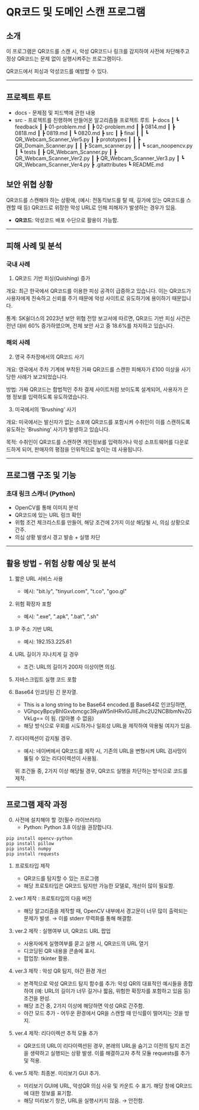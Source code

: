 # QR코드 및 도메인 스캔 프로그램

## 소개
이 프로그램은 QR코드를 스캔 시, 
악성 QR코드나 링크를 감지하여 사전에 차단해주고 
정상 QR코드는 문제 없이 실행시켜주는 프로그램이다.  

QR코드에서 피싱과 악성코드를 예방할 수 있다.

---

## 프로젝트 루트
   -  docs - 문제점 및 피드백에 관한 내용
   -  src - 프로젝트를 진행하며 만들어온 알고리즘들
프로젝트 루트
┣ docs
┃ ┗ feedback
┃ ┣ 01-problem.md
┃ ┣ 02-problem.md
┃ ┣ 0814.md
┃ ┣ 0818.md
┃ ┣ 0819.md
┃ ┗ 0820.md
┣ src
┃ ┣ final
┃ ┃ ┗ QR_Webcam_Scanner_Ver5.py
┃ ┣ prototypes
┃ ┃ ┣ QR_Domain_Scanner.py
┃ ┃ ┣ Scam_scanner.py
┃ ┃ ┗ scan_noopencv.py
┃ ┗ tests
┃ ┣ QR_Webcam_Scanner.py
┃ ┣ QR_Webcam_Scanner_Ver2.py
┃ ┣ QR_Webcam_Scanner_Ver3.py
┃ ┗ QR_Webcam_Scanner_Ver4.py
┣ .gitattributes
┗ README.md

## 보안 위협 상황
QR코드를 스캔해야 하는 상황에,
(예시: 전동킥보드를 탈 때, 길가에 있는 QR코드를 스캔할 때 등)
QR코드로 위장한 악성 URL로 인해 피해자가 발생하는 경우가 있음.

- **QR코드**: 악성코드 배포 수단으로 활용이 가능함.

---

## 피해 사례 및 분석

### 국내 사례
1. QR코드 기반 피싱(Quishing) 증가

개요: 최근 한국에서 QR코드를 이용한 피싱 공격이 급증하고 있습니다. 
이는 QR코드가 사용자에게 친숙하고 신뢰를 주기 때문에 악성 사이트로 유도하기에 용이하기 때문입니다.

통계: SK쉴더스의 2023년 보안 위협 전망 보고서에 따르면, QR코드 기반 피싱 사건은 전년 대비 60% 증가하였으며, 
전체 보안 사고 중 18.6%를 차지하고 있습니다.

### 해외 사례
2. 영국 주차장에서의 QR코드 사기

개요: 영국에서 주차 기계에 부착된 가짜 QR코드를 스캔한 피해자가 £100 이상을 사기당한 사례가 보고되었습니다.

방법: 가짜 QR코드는 합법적인 주차 결제 사이트처럼 보이도록 설계되어, 
사용자가 은행 정보를 입력하도록 유도하였습니다.

3. 미국에서의 'Brushing' 사기

개요: 미국에서는 발신자가 없는 소포에 QR코드를 포함시켜 수취인이 이를 스캔하도록 유도하는
'Brushing' 사기가 발생하고 있습니다.

목적: 수취인이 QR코드를 스캔하면 개인정보를 입력하거나 악성 소프트웨어를 다운로드하게 되어,
판매자의 평점을 인위적으로 높이는 데 사용됩니다.

---

## 프로그램 구조 및 기능

### 초대 링크 스캐너 (Python)
- OpenCV를 통해 이미지 분석
- QR코드에 있는 URL 링크 확인
- 위험 조건 체크리스트를 만들어, 해당 조건에 2가지 이상 해당될 시, 의심 상황으로 간주.  
- 의심 상황 발생시 경고 발송 + 실행 차단


---

## 활용 방법 - 위험 상황 예상 및 분석
1. 짧은 URL 서비스 사용
   - 예시: "bit.ly", "tinyurl.com", "t.co", "goo.gl"
2. 위험 확장자 포함
   - 예시: ".exe", ".apk", ".bat", ".sh"
3. IP 주소 기반 URL
   - 예시: 192.153.225.61 
4. URL 길이가 지나치게 길 경우
   - 조건: URL의 길이가 200자 이상이면 의심.
5. 자바스크립트 실행 코드 포함
6. Base64 인코딩된 긴 문자열.
   - This is a long string to be Base64 encoded.를 Base64로 인코딩하면,
   - VGhpcyBpcyBhIGxvbmcgc3RyaW5nIHRvIGJlIEJhc2U2NCBlbmNvZGVkLg== 이 됨. (알아볼 수 없음)
   -  해당 방식으로 우회를 시도하거나 일회성 URL을 제작하여 악용될 여지가 있음.
7. 리다이렉션이 감지될 경우.
   - 예시: 네이버에서 QR코드를 제작 시, 기존의 URL을 변형시켜 URL 검사망이 뚫릴 수 있는 리다이렉션이 사용됨.
   
   위 조건들 중, 2가지 이상 해당될 경우, 
   QR코드 실행을 차단하는 방식으로 코드를 제작.

---

## 프로그램 제작 과정
0. 사전에 설치해야 할 것(필수 라이브러리)
   - Python: Python 3.8 이상을 권장합니다.
```
pip install opencv-python
pip install pillow
pip install numpy
pip install requests
```

1. 프로토타입 제작 
   - QR코드를 탐지할 수 있는 프로그램
   - 해당 프로토타입은 QR코드 탐지만 가능한 모델로, 개선이 많이 필요함.

2. ver.1 제작 : 프로토타입의 다음 버전
   - 해당 알고리즘을 제작할 때, OpenCV 내부에서 경고문이 너무 많이 출력되는 문제가 발생.
   → 이를 stderr 무력화를 통해 해결함.

3. ver.2 제작 : 실행여부 UI, QR코드 URL 팝업
   - 사용자에게 실행여부를 묻고 실행 시, QR코드의 URL 열기
   - 디코딩된 QR 내용을 콘솔에 표시.
   - 팝업창: tkinter 활용.

4. ver.3 제작 : 악성 QR 탐지, 야간 환경 개선
   - 본격적으로 악성 QR코드 탐지 함수를 추가: 악성 QR의 대표적인 예시들을 종합하여 (예: URL의 길이가 너무 길거나 짧음, 위험한 확장자를 포함하고 있음 등) 조건을 완성.
   - 해당 조건 중, 2가지 이상에 해당하면 악성 QR로 간주함.
   - 야간 모드 추가 - 어두운 환경에서 QR을 스캔할 때
   인식률이 떨어지는 것을 방지.

5. ver.4 제작: 리다이렉션 추적 모듈 추가
   - QR코드의 URL이 리다이렉션된 경우, 본래의 URL을 숨기고
   이전의 탐지 조건을 생략하고 실행되는 상황 발생. 이를 해결하고자 추적 모듈 requests를 추가 및 적용.

6. ver.5 제작: 최종본. 미리보기 GUI 추가.
   - 미리보기 GUI에 URL, 악성QR 의심 사유 및 카운트 수 표기.
      해당 창에 QR코드에 대한 정보를 표기함.
   - 해당 미리보기 창은, URL을 실행시키지 않음. → 안전함.
   